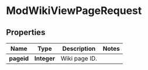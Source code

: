 

# ModWikiViewPageRequest


## Properties

| Name | Type | Description | Notes |
|------------ | ------------- | ------------- | -------------|
|**pageid** | **Integer** | Wiki page ID. |  |



